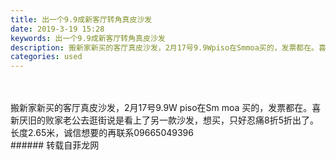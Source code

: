 ```yaml
---
title: 出一个9.9成新客厅转角真皮沙发
date: 2019-3-19 15:28
keywords: 出一个9.9成新客厅转角真皮沙发
description: 搬新家新买的客厅真皮沙发，2月17号9.9Wpiso在Smmoa买的，发票都在。喜新厌旧的败家老公去逛街说是看上了另一款沙发，想买，只好忍痛8折5折出了。长度2.65米，诚信想要的再联系09665049396
categories: used
---
```

<td class="t_f" id="postmessage_3258277">

<br/>
<br/>
搬新家新买的客厅真皮沙发，2月17号9.9W piso在Sm moa 买的，发票都在。喜新厌旧的败家老公去逛街说是看上了另一款沙发，想买，只好忍痛8折5折出了。<br/>
长度2.65米，诚信想要的再联系09665049396<br/>
</td>
###### 转载自菲龙网